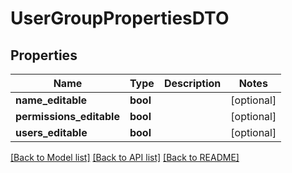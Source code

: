 # UserGroupPropertiesDTO

## Properties
Name | Type | Description | Notes
------------ | ------------- | ------------- | -------------
**name_editable** | **bool** |  | [optional] 
**permissions_editable** | **bool** |  | [optional] 
**users_editable** | **bool** |  | [optional] 

[[Back to Model list]](../README.md#documentation-for-models) [[Back to API list]](../README.md#documentation-for-api-endpoints) [[Back to README]](../README.md)


